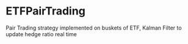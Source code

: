 # ETFPairTrading
Pair Trading strategy implemented on buskets of ETF, Kalman Filter to update hedge ratio real time
